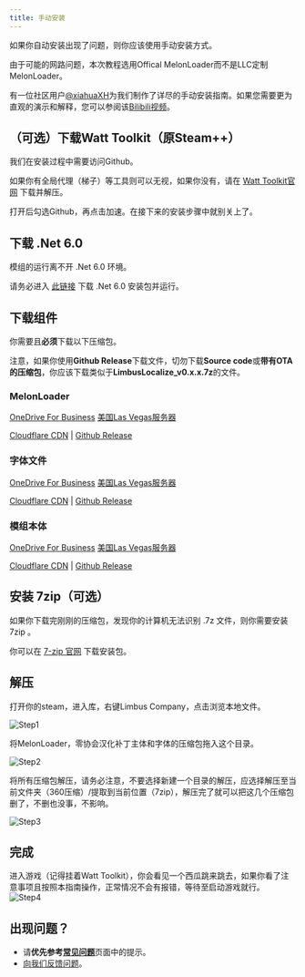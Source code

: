 ```yaml
---
title: 手动安装
---
```

如果你自动安装出现了问题，则你应该使用手动安装方式。

由于可能的网路问题，本次教程选用Offical MelonLoader而不是LLC定制MelonLoader。

有一位社区用户[@xiahuaXH](https://space.bilibili.com/40199664)为我们制作了详尽的手动安装指南。如果您需要更为直观的演示和解释，您可以参阅该[Bilibili视频](https://www.bilibili.com/video/BV19j411d7nx)。

## （可选）下载Watt Toolkit（原Steam++）
我们在安装过程中需要访问Github。

如果你有全局代理（梯子）等工具则可以无视，如果你没有，请在 [Watt Toolkit官网](https://steampp.net/) 下载并解压。

打开后勾选Github，再点击加速。在接下来的安装步骤中就别关上了。

## 下载 .Net 6.0
模组的运行离不开 .Net 6.0 环境。

请务必进入 [此链接](https://download.visualstudio.microsoft.com/download/pr/4a725ea4-cd2c-4383-9b63-263156d5f042/d973777b32563272b85617105a06d272/dotnet-sdk-6.0.406-win-x64.exe) 下载 .Net 6.0 安装包并运行。

## 下载组件
你需要且**必须**下载以下压缩包。

注意，如果你使用**Github Release**下载文件，切勿下载**Source code**或**带有OTA的压缩包**，你应该下载类似于**LimbusLocalize_v0.x.x.7z**的文件。

### MelonLoader
<a href="https://dl.determination.top/files/MelonLoader.x64.zip" class="buttonDownload">OneDrive For Business</a> <a href="https://llc.determination.top/files/MelonLoader.x64.zip" class="buttonDownload">美国Las Vegas服务器</a>

[Cloudflare CDN](https://limbus.determination.top/files/MelonLoader.x64.zip) | [Github Release](https://github.com/LavaGang/MelonLoader/releases/latest)

### 字体文件
<a href="https://dl.determination.top/files/tmpchinesefont.7z" class="buttonDownload">OneDrive For Business</a> <a href="https://llc.determination.top/files/tmpchinesefont.7z" class="buttonDownload">美国Las Vegas服务器</a>

[Cloudflare CDN](https://limbus.determination.top/files/tmpchinesefont.7z) | [Github Release](https://github.com/LocalizeLimbusCompany/LLC_ChineseFontAsset/releases/latest)

### 模组本体
<a href="https://dl.determination.top/files/LimbusLocalize_FullPack.7z" class="buttonDownload">OneDrive For Business</a> <a href="https://llc.determination.top/files/LimbusLocalize_FullPack.7z" class="buttonDownload">美国Las Vegas服务器</a>

[Cloudflare CDN](https://limbus.determination.top/files/LimbusLocalize_FullPack.7z) | [Github Release](https://github.com/LocalizeLimbusCompany/LocalizeLimbusCompany/releases/latest)

## 安装 7zip（可选）
如果你下载完刚刚的压缩包，发现你的计算机无法识别 .7z 文件，则你需要安装 7zip 。

你可以在 [7-zip 官网](https://7-zip.org/a/7z2301-x64.exe) 下载安装包。

## 解压
打开你的steam，进入库，右键Limbus Company，点击浏览本地文件。

![Step1](/img/page/install-step1.webp)

将MelonLoader，零协会汉化补丁主体和字体的压缩包拖入这个目录。

![Step2](/img/page/install-step2.webp)

将所有压缩包解压，请务必注意，不要选择新建一个目录的解压，应选择解压至当前文件夹（360压缩）/提取到当前位置（7zip），解压完了就可以把这几个压缩包删了，不删也没事，不影响。

![Step3](/img/page/install-step3.webp)

## 完成
进入游戏（记得挂着Watt Toolkit），你会看见一个西瓜跳来跳去，如果你看了注意事项且按照本指南操作，正常情况不会有报错，等待至启动游戏就行。
![Step4](/img/page/install-step4.webp)

## 出现问题？
- 请**优先参考**[**常见问题**](https://www.zeroasso.top/docs/question)页面中的提示。
- [向我们反馈问题](/docs/callus)。
